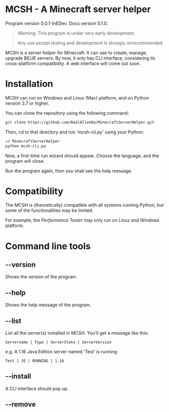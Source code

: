 # MCSH - A Minecraft server helper

Program version 0.0.1-InEDev. Docs version 0.1.0.

> Warning: This program is under very early development.
> 
> Any use except testing and development is strongly unrecommended.

MCSH is a server helper for Minecraft. It can use to create, manage, upgrade BE/JE servers.
By now, it only has CLI interface, considering its cross-platform compatibility. A web interface will come out soon.

# Installation
MCSH can run on Windows and Linux (Mac) platform, and on Python version 3.7 or higher.

You can clone the repository using the following command:

```bash
git clone https://github.com/RealAllenDa/MinecraftServerHelper.git
```

Then, cd to that directory and run 'mcsh-cli.py' using your Python:

```bash
cd MinecraftServerHelper
python mcsh-cli.py
```

Now, a first-time run wizard should appear. Choose the language, and the program will close.

Run the program again, then you shall see the help message.

# Compatibility
The MCSH is (theoretically) compatible with all systems running Python, but some of the functionalities may be limited.

For example, the *Performance Tester* may only run on Linux and Windows platform.

# Command line tools

## --version
Shows the version of the program.

## --help
Shows the help message of the program.

## --list
List all the server(s) installed in MCSH. You'll get a message like this:
```
Servername | Type | ServerState | ServerVersion
```
e.g. A 1.16 Java Edition server named 'Test' is running:
```
Test | JE | RUNNING | 1.16
```

## --install
A CLI interface should pop up.

## --remove
